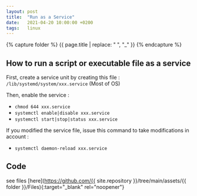 ```yaml
---
layout: post
title:  "Run as a Service"
date:   2021-04-20 10:00:00 +0200
tags:   linux
---
```

{% capture folder %}
{{ page.title | replace: " ", "_" }}
{% endcapture %}

## How to run a script or executable file as a service ##
First, create a service unit by creating this file : `/lib/systemd/system/xxx.service` (Most of OS)

Then, enable the service :
* `chmod 644 xxx.service`
* `systemctl enable|disable xxx.service`
* `systemctl start|stop|status xxx.service`

If you modified the service file, issue this command to take modifications in account :
* `systemctl daemon-reload xxx.service`

## Code ##
see files [here](https://github.com/{{ site.repository }}/tree/main/assets/{{ folder }}/Files){:target="_blank" rel="noopener"}